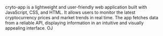 cryto-app is a lightweight and user-friendly web application built with JavaScript, CSS, and HTML. It allows users to monitor the latest cryptocurrency prices and market trends in real time. The app fetches data from a reliable API, displaying information in an intuitive and visually appealing interface. OJ

